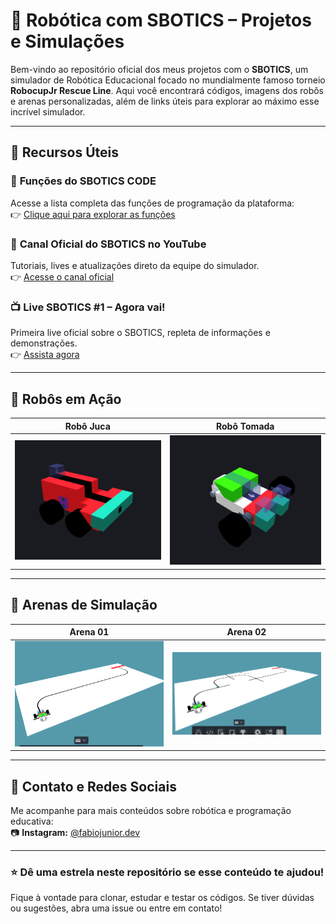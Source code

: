 # 🤖 Robótica com SBOTICS – Projetos e Simulações

Bem-vindo ao repositório oficial dos meus projetos com o **SBOTICS**, um simulador de Robótica Educacional focado no mundialmente famoso torneio **RobocupJr Rescue Line**. Aqui você encontrará códigos, imagens dos robôs e arenas personalizadas, além de links úteis para explorar ao máximo esse incrível simulador.

---

## 🚀 Recursos Úteis

### 🔧 **Funções do SBOTICS CODE**  
Acesse a lista completa das funções de programação da plataforma:  
👉 [Clique aqui para explorar as funções](https://code.sbotics.net/programming/platforms/c0db56ec-619f-498f-9fbb-7835735f0f5e/languages/4224cf8e-f00c-4cc5-bd08-f0d22fad011d/functions?category=)

### 🎥 **Canal Oficial do SBOTICS no YouTube**  
Tutoriais, lives e atualizações direto da equipe do simulador.  
👉 [Acesse o canal oficial](https://www.youtube.com/channel/UClM0AnmPHGSOddIL4FCg2-g)

### 📺 **Live SBOTICS #1 – Agora vai!**  
Primeira live oficial sobre o SBOTICS, repleta de informações e demonstrações.  
👉 [Assista agora](https://www.youtube.com/watch?v=H6alUnyZGuw)

---

## 🤖 Robôs em Ação

| Robô Juca | Robô Tomada |
|:--:|:--:|
| <img src="/Imagens/Robo-Juca.png" alt="Juca" width="400"/> | <img src="/Imagens/Robo-Tomada.png" alt="Tomada" width="400"/> |

---

## 🏁 Arenas de Simulação

| Arena 01 | Arena 02 |
|:--:|:--:|
| <img src="/Imagens/Arena-01.png" alt="Arena 01" width="600"/> | <img src="/Imagens/Arena-02.png" alt="Arena 02" width="600"/> |

---

## 📱 Contato e Redes Sociais

Me acompanhe para mais conteúdos sobre robótica e programação educativa:  
📷 **Instagram:** [@fabiojunior.dev](https://instagram.com/fabiojunior.dev)

---

### ⭐ Dê uma estrela neste repositório se esse conteúdo te ajudou!  
Fique à vontade para clonar, estudar e testar os códigos. Se tiver dúvidas ou sugestões, abra uma issue ou entre em contato!
